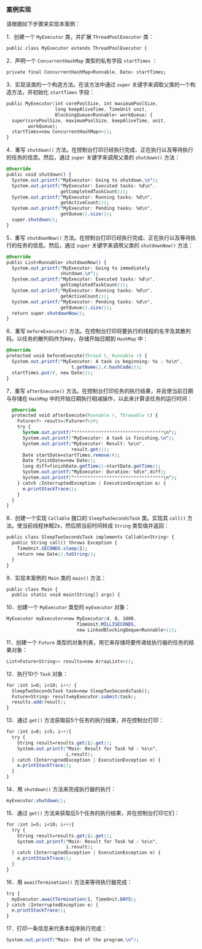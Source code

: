 ### 案例实现

请根据如下步骤来实现本案例：

1．创建一个 `MyExecutor` 类，并扩展 `ThreadPoolExecutor` 类：

```css
public class MyExecutor extends ThreadPoolExecutor {
```

2．声明一个 `ConcurrentHashMap` 类型的私有字段 `startTimes` ：

```css
private final ConcurrentHashMap<Runnable, Date> startTimes;
```

3．实现该类的一个构造方法。在该方法中通过 `super` 关键字来调取父类的一个构造方法，并初始化 `startTimes` 字段：

```css
public MyExecutor(int corePoolSize, int maximumPoolSize, 
                  long keepAliveTime, TimeUnit unit, 
                  BlockingQueue<Runnable> workQueue) {
  super(corePoolSize, maximumPoolSize, keepAliveTime, unit,
        workQueue);
  startTimes=new ConcurrentHashMap<>();
}
```

4．重写 `shutdown()` 方法。在控制台打印已经执行完成、正在执行以及等待执行的任务的信息。然后，通过 `super` 关键字来调用父类的 `shutdown()` 方法：

```css
@Override
public void shutdown() {
  System.out.printf("MyExecutor: Going to shutdown.\n");
  System.out.printf("MyExecutor: Executed tasks: %d\n", 
                    getCompletedTaskCount());
  System.out.printf("MyExecutor: Running tasks: %d\n",
                    getActiveCount());
  System.out.printf("MyExecutor: Pending tasks: %d\n",
                    getQueue().size());
  super.shutdown();
}
```

5．重写 `shutdownNow()` 方法。在控制台打印已经执行完成、正在执行以及等待执行的任务的信息。然后，通过 `super` 关键字来调用父类的 `shutdownNow()` 方法：

```css
@Override
public List<Runnable> shutdownNow() {
  System.out.printf("MyExecutor: Going to immediately 
                    shutdown.\n");
  System.out.printf("MyExecutor: Executed tasks: %d\n",
                    getCompletedTaskCount());
  System.out.printf("MyExecutor: Running tasks: %d\n",
                    getActiveCount());
  System.out.printf("MyExecutor: Pending tasks: %d\n",
                    getQueue().size());
  return super.shutdownNow();
}
```

6．重写 `beforeExecute()` 方法。在控制台打印将要执行的线程的名字及其散列码。以任务的散列码作为key，存储开始日期到 `HashMap` 中：

```css
@Override
protected void beforeExecute(Thread t, Runnable r) {
  System.out.printf("MyExecutor: A task is beginning: %s : %s\n", 
                        t.getName(),r.hashCode());
  startTimes.put(r, new Date());
}
```

7．重写 `afterExecute()` 方法。在控制台打印任务的执行结果，并且使当前日期与存储在 `HashMap` 中的开始日期执行相减操作，以此来计算该任务的运行时间：

```css
  @Override
  protected void afterExecute(Runnable r, Throwable t) {
    Future<?> result=(Future<?>)r;
    try {
      System.out.printf("*********************************\n");
      System.out.printf("MyExecutor: A task is finishing.\n");
      System.out.printf("MyExecutor: Result: %s\n", 
                        result.get());
      Date startDate=startTimes.remove(r);
      Date finishDate=new Date();
      long diff=finishDate.getTime()-startDate.getTime();
      System.out.printf("MyExecutor: Duration: %d\n",diff);
      System.out.printf("*********************************\n");
    } catch (InterruptedException | ExecutionException e) {
      e.printStackTrace();
    }
  }
}
```

8．创建一个实现 `Callable` 接口的 `SleepTwoSecondsTask` 类。实现其 `call()` 方法。使当前线程休眠2s，然后把当前时间转成 `String` 类型值并返回：

```css
public class SleepTwoSecondsTask implements Callable<String> {
  public String call() throws Exception {
    TimeUnit.SECONDS.sleep(2);
    return new Date().toString();
  }
}
```

9．实现本案例的 `Main` 类的 `main()` 方法：

```css
public class Main {
  public static void main(String[] args) {
```

10．创建一个 `MyExecutor` 类型的 `myExecutor` 对象：

```css
MyExecutor myExecutor=new MyExecutor(4, 8, 1000,
                          TimeUnit.MILLISECONDS,
                          new LinkedBlockingDeque<Runnable>());
```

11．创建一个 `Future` 类型的对象列表，用它来存储将要传递给执行器的任务的结果对象：

```css
List<Future<String>> results=new ArrayList<>();
```

12．执行10个 `Task` 对象：

```css
for (int i=0; i<10; i++) {
  SleepTwoSecondsTask task=new SleepTwoSecondsTask();
  Future<String> result=myExecutor.submit(task);
  results.add(result);
}
```

13．通过 `get()` 方法获取前5个任务的执行结果，并在控制台打印：

```css
for (int i=0; i<5; i++){
  try {
    String result=results.get(i).get();
    System.out.printf("Main: Result for Task %d : %s\n", 
                      i,result);
  } catch (InterruptedException | ExecutionException e) {
    e.printStackTrace();
  }
}
```

14．用 `shutdown()` 方法来完成执行器的执行：

```css
myExecutor.shutdown();
```

15．通过 `get()` 方法来获取后5个任务的执行结果，并在控制台打印它们：

```css
for (int i=5; i<10; i++){
  try {
    String result=results.get(i).get();
    System.out.printf("Main: Result for Task %d : %s\n",
                      i,result);
  } catch (InterruptedException | ExecutionException e) {
    e.printStackTrace();
  }
}
```

16．用 `awaitTermination()` 方法来等待执行器完成：

```css
try {
  myExecutor.awaitTermination(1, TimeUnit.DAYS);
} catch (InterruptedException e) {
  e.printStackTrace();
}
```

17．打印一条信息来代表本程序执行完成：

```css
System.out.printf("Main: End of the program.\n");
```


